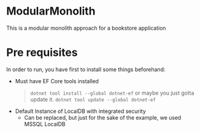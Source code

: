 # ModularMonolith
This is a modular monolith approach for a bookstore application

# Pre requisites
In order to run, you have first to install some things beforehand:
- Must have EF Core tools installed
	> `dotnet tool install --global dotnet-ef`
	or maybe you just gotta update it.
	> `dotnet tool update --global dotnet-ef`
- Default Instance of LocalDB with integrated security
	- Can be replaced, but just for the sake of the example, we used MSSQL LocalDB